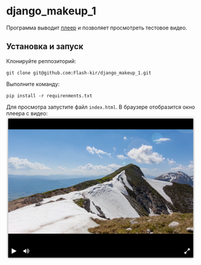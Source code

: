 # django_makeup_1

Программа выводит [плеер](https://github.com/devmanorg/video-player-jslib) и позволяет просмотреть тестовое видео.

## Установка и запуск

Клонируйте реппозиторий:

    git clone git@github.com:Flash-kir/django_makeup_1.git

Выполните команду:

    pip install -r requirenments.txt

Для просмотра запустите файл  `index.html`.
В браузере отобразится окно плеера с видео:
![Плеер](/player.png)
